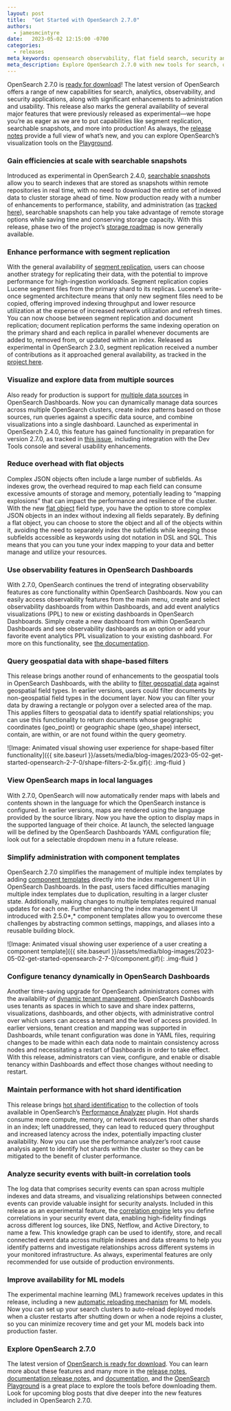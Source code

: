 ```yaml
---
layout: post
title:  "Get Started with OpenSearch 2.7.0"
authors:
  - jamesmcintyre
date:   2023-05-02 12:15:00 -0700
categories:
  - releases
meta_keywords: opensearch observability, flat field search, security analytics, cluster administration, OpenSearch 2.7
meta_description: Explore OpenSearch 2.7.0 with new tools for search, observability, and security analytics workloads, plus major enhancements for cluster and data management.
---
```


OpenSearch 2.7.0 is [ready for download](https://opensearch.org/downloads.html)! The latest version of OpenSearch offers a range of new capabilities for search, analytics, observability, and security applications, along with significant enhancements to administration and usability. This release also marks the general availability of several major features that were previously released as experimental—we hope you’re as eager as we are to put capabilities like segment replication, searchable snapshots, and more into production! As always, the [release notes](https://github.com/opensearch-project/opensearch-build/blob/main/release-notes/opensearch-release-notes-2.7.0.md) provide a full view of what’s new, and you can explore OpenSearch’s visualization tools on the [Playground](https://playground.opensearch.org/app/home#/).

### Gain efficiencies at scale with searchable snapshots

Introduced as experimental in OpenSearch 2.4.0, [searchable snapshots](https://opensearch.org/docs/latest/tuning-your-cluster/availability-and-recovery/snapshots/searchable_snapshot) allow you to search indexes that are stored as snapshots within remote repositories in real time, with no need to download the entire set of indexed data to cluster storage ahead of time. Now production ready with a number of enhancements to performance, stability, and administration (as [tracked here](https://github.com/orgs/opensearch-project/projects/55/views/1)), searchable snapshots can help you take advantage of remote storage options while saving time and conserving storage capacity. With this release, phase two of the project’s [storage roadmap](https://github.com/opensearch-project/OpenSearch/issues/3739) is now generally available.

### Enhance performance with segment replication

With the general availability of [segment replication](https://opensearch.org/docs/latest/tuning-your-cluster/availability-and-recovery/segment-replication/index/), users can choose another strategy for replicating their data, with the potential to improve performance for high-ingestion workloads. Segment replication copies Lucene segment files from the primary shard to its replicas. Lucene’s write-once segmented architecture means that only new segment files need to be copied, offering improved indexing throughput and lower resource utilization at the expense of increased network utilization and refresh times. You can now choose between segment replication and document replication; document replication performs the same indexing operation on the primary shard and each replica in parallel whenever documents are added to, removed from, or updated within an index. Released as experimental in OpenSearch 2.3.0, segment replication received a number of contributions as it approached general availability, as tracked in the [project here](https://github.com/orgs/opensearch-project/projects/99).

### Visualize and explore data from multiple sources

Also ready for production is support for [multiple data sources](https://opensearch.org/docs/latest/dashboards/discover/multi-data-sources/) in OpenSearch Dashboards. Now you can dynamically manage data sources across multiple OpenSearch clusters, create index patterns based on those sources, run queries against a specific data source, and combine visualizations into a single dashboard. Launched as experimental in OpenSearch 2.4.0, this feature has gained functionality in preparation for version 2.7.0, as tracked in [this issue](https://github.com/opensearch-project/OpenSearch-Dashboards/issues/3577), including integration with the Dev Tools console and several usability enhancements.

### Reduce overhead with flat objects

Complex JSON objects often include a large number of subfields. As indexes grow, the overhead required to map each field can consume excessive amounts of storage and memory, potentially leading to “mapping explosions” that can impact the performance and resilience of the cluster. With the new [flat object](https://opensearch.org/docs/latest/field-types/flat-object) field type, you have the option to store complex JSON objects in an index without indexing all fields separately. By defining a flat object, you can choose to store the object and all of the objects within it, avoiding the need to separately index the subfields while keeping those subfields accessible as keywords using dot notation in DSL and SQL. This means that you can you tune your index mapping to your data and better manage and utilize your resources. 

### Use observability features in OpenSearch Dashboards

With 2.7.0, OpenSearch continues the trend of integrating observability features as core functionality within OpenSearch Dashboards. Now you can easily access observability features from the main menu, create and select observability dashboards from within Dashboards, and add event analytics visualizations (PPL) to new or existing dashboards in OpenSearch Dashboards. Simply create a new dashboard from within OpenSearch Dashboards and see observability dashboards as an option or add your favorite event analytics PPL visualization to your existing dashboard. For more on this functionality, see [the documentation](https://opensearch.org/docs/latest/observing-your-data/event-analytics/).

### Query geospatial data with shape-based filters

This release brings another round of enhancements to the geospatial tools in OpenSearch Dashboards, with the ability to [filter geospatial data](https://opensearch.org/docs/latest/dashboards/visualize/maps/) against geospatial field types. In earlier versions, users could filter documents by non-geospatial field types in the document layer. Now you can filter your data by drawing a rectangle or polygon over a selected area of the map. This applies filters to geospatial data to identify spatial relationships; you can use this functionality to return documents whose geographic coordinates (geo_point) or geographic shape (geo_shape) intersect, contain, are within, or are not found within the query geometry.

![Image: Animated visual showing user experience for shape-based filter functionality]({{ site.baseurl }}/assets/media/blog-images/2023-05-02-get-started-opensearch-2-7-0/shape-filters-2-5x.gif){: .img-fluid }

### View OpenSearch maps in local languages

With 2.7.0, OpenSearch will now automatically render maps with labels and contents shown in the language for which the OpenSearch instance is configured. In earlier versions, maps are rendered using the language provided by the source library. Now you have the option to display maps in the supported language of their choice. At launch, the selected language will be defined by the OpenSearch Dashboards YAML configuration file; look out for a selectable dropdown menu in a future release.

### Simplify administration with component templates

OpenSearch 2.7.0 simplifies the management of multiple index templates by adding [component templates](https://opensearch.org/docs/latest/dashboards/im-dashboards/component-templates/) directly into the index management UI in OpenSearch Dashboards. In the past, users faced difficulties managing multiple index templates due to duplication, resulting in a larger cluster state. Additionally, making changes to multiple templates required manual updates for each one. Further enhancing the index management UI introduced with 2.5.0*,* component templates allow you to overcome these challenges by abstracting common settings, mappings, and aliases into a reusable building block.

![Image: Animated visual showing user experience of a user creating a component template]({{ site.baseurl }}/assets/media/blog-images/2023-05-02-get-started-opensearch-2-7-0/component.gif){: .img-fluid }

### Configure tenancy dynamically in OpenSearch Dashboards

Another time-saving upgrade for OpenSearch administrators comes with the availability of [dynamic tenant management](https://opensearch.org/docs/latest/security/multi-tenancy/dynamic-config/). OpenSearch Dashboards uses tenants as spaces in which to save and share index patterns, visualizations, dashboards, and other objects, with administrative control over which users can access a tenant and the level of access provided. In earlier versions, tenant creation and mapping was supported in Dashboards, while tenant configuration was done in YAML files, requiring changes to be made within each data node to maintain consistency across nodes and necessitating a restart of Dashboards in order to take effect. With this release, administrators can view, configure, and enable or disable tenancy within Dashboards and effect those changes without needing to restart.

### Maintain performance with hot shard identification

This release brings [hot shard identification](https://opensearch.org/docs/latest/monitoring-your-cluster/pa/rca/shard-hotspot) to the collection of tools available in OpenSearch’s [Performance Analyzer](https://opensearch.org/docs/latest/monitoring-your-cluster/pa/index/) plugin. Hot shards consume more compute, memory, or network resources than other shards in an index; left unaddressed, they can lead to reduced query throughput and increased latency across the index, potentially impacting cluster availability. Now you can use the performance analyzer’s root cause analysis agent to identify hot shards within the cluster so they can be mitigated to the benefit of cluster performance.

### Analyze security events with built-in correlation tools

The log data that comprises security events can span across multiple indexes and data streams, and visualizing relationships between connected events can provide valuable insight for security analysts. Included in this release as an experimental feature, the [correlation engine](https://opensearch.org/docs/latest/security-analytics/sec-analytics-config/correlation-config) lets you define correlations in your security event data, enabling high-fidelity findings across different log sources, like DNS, Netflow, and Active Directory, to name a few. This knowledge graph can be used to identify, store, and recall connected event data across multiple indexes and data streams to help you identify patterns and investigate relationships across different systems in your monitored infrastructure. As always, experimental features are only recommended for use outside of production environments.

### Improve availability for ML models

The experimental machine learning (ML) framework receives updates in this release, including a new [automatic reloading mechanism](https://opensearch.org/docs/latest/ml-commons-plugin/cluster-settings/#Enable-auto-redeploy) for ML models. Now you can set up your search clusters to auto-reload deployed models when a cluster restarts after shutting down or when a node rejoins a cluster, so you can minimize recovery time and get your ML models back into production faster.

### Explore OpenSearch 2.7.0

The latest version of [OpenSearch is ready for download](https://opensearch.org/downloads.html). You can learn more about these features and many more in the [release notes](https://github.com/opensearch-project/opensearch-build/blob/main/release-notes/opensearch-release-notes-2.7.0.md), [documentation release notes](https://github.com/opensearch-project/documentation-website/blob/main/release-notes/opensearch-documentation-release-notes-2.7.0.md/), and [documentation](https://opensearch.org/docs/2.7/), and the [OpenSearch Playground](https://playground.opensearch.org/app/home) is a great place to explore the tools before downloading them. Look for upcoming blog posts that dive deeper into the new features included in OpenSearch 2.7.0.
